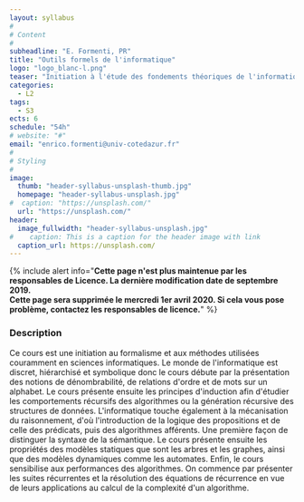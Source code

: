 ```yaml
---
layout: syllabus
#
# Content
#
subheadline: "E. Formenti, PR"
title: "Outils formels de l'informatique"
logo: "logo_blanc-l.png"
teaser: "Initiation à l'étude des fondements théoriques de l'informatique."
categories:
  - L2
tags:
  - S3
ects: 6
schedule: "54h"
# website: "#"
email: "enrico.formenti@univ-cotedazur.fr"
#
# Styling
#
image:
  thumb: "header-syllabus-unsplash-thumb.jpg"
  homepage: "header-syllabus-unsplash.jpg"
#  caption: "https://unsplash.com/"
  url: "https://unsplash.com/"
header:
  image_fullwidth: "header-syllabus-unsplash.jpg"
#    caption: This is a caption for the header image with link
  caption_url: https://unsplash.com/  
---
```


{% include alert info="<b>Cette page n'est plus maintenue par les responsables de Licence. La dernière modification date de septembre 2019.<br/>Cette page sera supprimée le mercredi 1er avril 2020. Si cela vous pose problème, contactez les responsables de licence.</b>" %}

###  Description ###

Ce cours est une initiation au formalisme et aux méthodes utilisées couramment en sciences informatiques. Le monde de l'informatique est discret, hiérarchisé et symbolique donc le cours débute par la présentation des notions de dénombrabilité, de relations d'ordre et de mots sur un alphabet. Le cours présente ensuite les principes d'induction afin d'étudier les comportements récursifs des algorithmes ou la génération récursive des structures de données. L'informatique touche également à la mécanisation du raisonnement, d'où l'introduction de la logique des propositions et de celle des prédicats, puis des algorithmes afférents. Une première façon de distinguer la syntaxe de la sémantique. Le cours présente ensuite les propriétés des modèles statiques que sont les arbres et les graphes, ainsi que des modèles dynamiques comme les automates. Enfin, le cours sensibilise aux performances des algorithmes. On commence par présenter les suites récurrentes et la résolution des équations de récurrence en vue de leurs applications au calcul de la complexité d'un algorithme.
